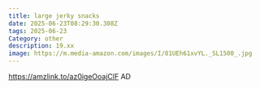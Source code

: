 ```yaml
---
title: large jerky snacks
date: 2025-06-23T08:29:30.308Z
tags: 2025-06-23
Category: other
description: 19.xx
image: https://m.media-amazon.com/images/I/81UEh61xvYL._SL1500_.jpg
---
```

https://amzlink.to/az0igeOoajClF AD